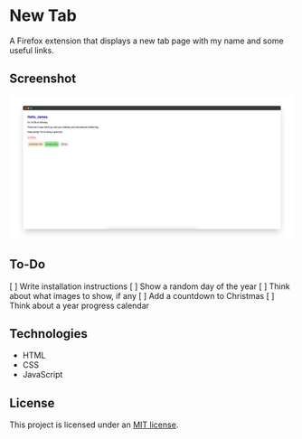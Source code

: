 # New Tab

A Firefox extension that displays a new tab page with my name and some useful links.

## Screenshot

![A screenshot of the new tab extension](https://github.com/capjamesg/newtab/blob/master/screenshot.png?raw=true)

## To-Do

[ ] Write installation instructions
[ ] Show a random day of the year
[ ] Think about what images to show, if any
[ ] Add a countdown to Christmas
[ ] Think about a year progress calendar

## Technologies

- HTML
- CSS
- JavaScript

## License

This project is licensed under an [MIT license](https://github.com/capjamesg/newtab/blob/master/LICENSE).
